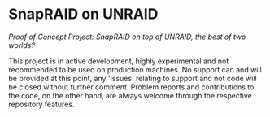 SnapRAID on UNRAID
================
_Proof of Concept Project: SnapRAID on top of UNRAID, the best of two worlds?_

This project is in active development, highly experimental and not recommended to be used on production machines. No support can and will be provided at this point, any 'Issues' relating to support and not code will be closed without further comment. Problem reports and contributions to the code, on the other hand, are always welcome through the respective repository features.
